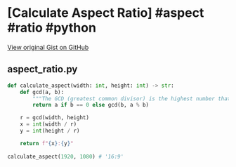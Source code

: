 # [Calculate Aspect Ratio] #aspect #ratio #python

[View original Gist on GitHub](https://gist.github.com/Integralist/4ca9ff94ea82b0e407f540540f1d8c6c)

## aspect_ratio.py

```python
def calculate_aspect(width: int, height: int) -> str:
    def gcd(a, b):
        """The GCD (greatest common divisor) is the highest number that evenly divides both width and height."""
        return a if b == 0 else gcd(b, a % b)

    r = gcd(width, height)
    x = int(width / r)
    y = int(height / r)

    return f"{x}:{y}"
    
calculate_aspect(1920, 1080) # '16:9'
```

